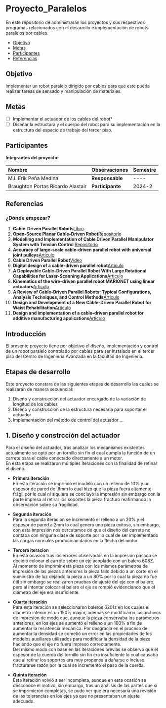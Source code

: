 # Proyecto_Paralelos
En este repositorio de administrarán los proyectos y sus respectivos programas relacionados con el desarrollo e implementación de robots paralelos por cables.

- [Objetivo](#objetivo)
- [Metas](#metas)
- [Participantes](#participantes)
- [Referencias](#referencias)

## Objetivo

Implementar un robot paralelo dirigido por cables para que este pueda realizar tareas de sensado y manipulación de materiales.

## Metas

- [ ] Implementar el actuador de los cables del robot*
- [ ] Diseñar la estructura y el cuerpo del robot para su implementación en la estructura del espacio de trabajo del tercer piso.

## Participantes

**Integrantes del proyecto:**

| Nombre | Observaciones | Semestre |
| :----------| :----------- | :----------- |
| M.I. Erik Peña Medina | **Responsable** | ---- 
| Braughton Portas Ricardo Alastair | **Participante** | 2024-2 |


## Referencias

### ¿Dónde empezar?



1. **Cable-Driven Parallel Robots**[Libro](https://link.springer.com/content/pdf/10.1007/978-3-319-76138-1.pdf).
2. **Open-Source Planar Cable-Driven Robot**[Repositorio](https://github.com/LionelBirglen/OpenSourcePlanarCableRobot/tree/main)
3. **Modelling and Implementation of Cable Driven Parallel Manipulator System with Tension Control** [Repositorio](https://github.com/siddharthumakarthikeyan/Cable-Driven-Parallel-Robots-CDPR-Modelling)
4. **Accuracy of large-scale cable-driven parallel robot with universal joint pulleys**[Articulo](https://hal.science/hal-03393239/)
5. **Cable Driven Parallel Robot**[Video](https://www.youtube.com/watch?v=cxKAWujUV-c)
6. **Digital design of a сable-driven parallel robot**[Articulo](https://iopscience.iop.org/article/10.1088/1757-899X/945/1/012085/pdf)
7. **A Deployable Cable-Driven Parallel Robot With Large Rotational Capabilities for Laser-Scanning Applications**[Articulo](https://ieeexplore.ieee.org/abstract/document/9076279)
8. **Kinematics of the wire-driven parallel robot MARIONET using linear actuators**[Articulo](https://ieeexplore.ieee.org/abstract/document/4543803)
9. **A Review of Cable-Driven Parallel Robots: Typical Configurations, Analysis Techniques, and Control Methods**[Articulo](https://ieeexplore.ieee.org/abstract/document/9745192)
10. **Design and Development of a New Cable-Driven Parallel Robot for Waist Rehabilitation**[Articulo](https://ieeexplore.ieee.org/abstract/document/8716563)
11. **Design and implementation of a cable-driven parallel robot for additive manufacturing applications**[Articulo](https://www.sciencedirect.com/science/article/abs/pii/S0957415822000964)
## Introducción
El presente proyecto tiene por objetivo el diseño, implementación y control de un robot paralelo controlado por cables para ser instalado en el tercer piso del Centro de Ingeniería Avanzada en la facultad de Ingeniería.
## Etapas de desarrollo
Este proyecto constara de las siguientes etapas de desarrollo las cuales se realizarán de manera secuencial:
1. Diseño y construcción del actuador encargado de la variación de longitud de los cables
2. Diseño y construcción de la estructura necesaria para soportar el actuador 
3. Implementación del método de control del actuador 
...
## 1. Diseño y constrcción del actuador
Para el diseño del actuador, tras analizar los mecanismos existentes actualmente se optó por un tornillo sin fin el cual cumpla la función de un carrete para el cable conectado directamente a un motor.  
En esta etapa se realizaron múltiples iteraciones con la finalidad de refinar el diseño.

- **Primera iteración**  
En esta iteración se imprimió el modelo con un relleno de 10% y un espesor de pared de .8mm lo cual hizo que la pieza fuera altamente frágil por lo cual ni siquiera se concluyó la impresión sin embargo con la parte impresa al retirar los soportes la pieza fracturo reafirmando la observación sobre su fragilidad.

- **Segunda iteración**  
Para la segunda iteración se incrementó el relleno a un 20% y el espesor de pared a 2mm lo cual genero una pieza exitosa, sin embargo, con esta impresión nos percatamos de que el diseño del carrete no contaba con ninguna clase de soporte por lo cual de ser implementado las cargas normales producirían daños en la flecha del motor.
- **Tercera iteracion**  
En esta ocasión tras los errores observados en la impresión pasada se decidió colocar el carrete sobre un eje acoplado con un balero 608Z.  
Al momento de imprimir esta pieza con los mismos parámetros de impresión de las piezas anteriores la pieza fallo debido a un corte en el suministro de luz dejando la pieza a un 80% por lo cual la pieza no fue útil sin embargo se realizaron pruebas de ajuste del eje con el balero, pero al intentar colocar el balero el eje se rompió evidenciando que el diámetro del eje era insuficiente.
- **Cuarta iteración**  
Para esta iteración se seleccionaron baleros 6201z en los cuales el diámetro interior es un 150% mayor, además se modificaron los archivos de impresión de modo que, aunque la pieza conservaba los parámetros anteriores, en los ejes se aumentó el relleno a un 100% a fin de aumentar la resistencia mecánica. Por desgracia en el proceso de aumentar la densidad se cometió un error en las propiedades de los modelos auxiliares utilizados para modificar la densidad de la pieza haciendo que el eje no fuera impreso correctamente.  
Del mismo modo con base en las iteraciones previas se observó que el espesor de la cuerda del tornillo sin fin era insuficiente lo cual causaba que al retirar los soportes era muy propensa a dañarse o incluso fracturarse razón por la cual se incrementó el paso de la cuerda.  
- **Quinta iteración**  
Esta iteración volvió a ser incompleta, aunque en esta ocasión se desconoce el motivo, sin embargo, tras un análisis de las partes que si se imprimieron completas, se pudo ver que era necesaria una revisión de las tolerancias en los ejes ya que no presentaban un ajuste adecuado.

